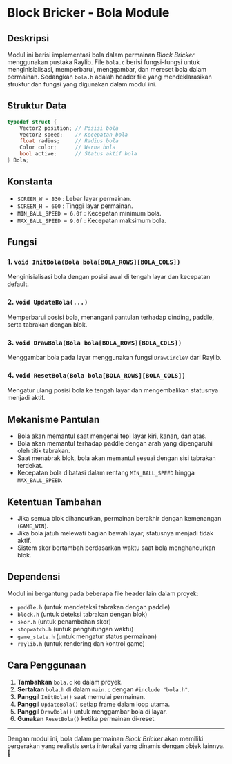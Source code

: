 # Block Bricker - Bola Module

## Deskripsi
Modul ini berisi implementasi bola dalam permainan *Block Bricker* menggunakan pustaka Raylib. File `bola.c` berisi fungsi-fungsi untuk menginisialisasi, memperbarui, menggambar, dan mereset bola dalam permainan. Sedangkan `bola.h` adalah header file yang mendeklarasikan struktur dan fungsi yang digunakan dalam modul ini.

## Struktur Data
```c
typedef struct {
    Vector2 position; // Posisi bola
    Vector2 speed;    // Kecepatan bola
    float radius;     // Radius bola
    Color color;      // Warna bola
    bool active;      // Status aktif bola
} Bola;
```

## Konstanta
- `SCREEN_W = 830` : Lebar layar permainan.
- `SCREEN_H = 600` : Tinggi layar permainan.
- `MIN_BALL_SPEED = 6.0f` : Kecepatan minimum bola.
- `MAX_BALL_SPEED = 9.0f` : Kecepatan maksimum bola.

## Fungsi

### 1. `void InitBola(Bola bola[BOLA_ROWS][BOLA_COLS])`
Menginisialisasi bola dengan posisi awal di tengah layar dan kecepatan default.

### 2. `void UpdateBola(...)`
Memperbarui posisi bola, menangani pantulan terhadap dinding, paddle, serta tabrakan dengan blok.

### 3. `void DrawBola(Bola bola[BOLA_ROWS][BOLA_COLS])`
Menggambar bola pada layar menggunakan fungsi `DrawCircleV` dari Raylib.

### 4. `void ResetBola(Bola bola[BOLA_ROWS][BOLA_COLS])`
Mengatur ulang posisi bola ke tengah layar dan mengembalikan statusnya menjadi aktif.

## Mekanisme Pantulan
- Bola akan memantul saat mengenai tepi layar kiri, kanan, dan atas.
- Bola akan memantul terhadap paddle dengan arah yang dipengaruhi oleh titik tabrakan.
- Saat menabrak blok, bola akan memantul sesuai dengan sisi tabrakan terdekat.
- Kecepatan bola dibatasi dalam rentang `MIN_BALL_SPEED` hingga `MAX_BALL_SPEED`.

## Ketentuan Tambahan
- Jika semua blok dihancurkan, permainan berakhir dengan kemenangan (`GAME_WIN`).
- Jika bola jatuh melewati bagian bawah layar, statusnya menjadi tidak aktif.
- Sistem skor bertambah berdasarkan waktu saat bola menghancurkan blok.

## Dependensi
Modul ini bergantung pada beberapa file header lain dalam proyek:
- `paddle.h` (untuk mendeteksi tabrakan dengan paddle)
- `block.h` (untuk deteksi tabrakan dengan blok)
- `skor.h` (untuk penambahan skor)
- `stopwatch.h` (untuk penghitungan waktu)
- `game_state.h` (untuk mengatur status permainan)
- `raylib.h` (untuk rendering dan kontrol game)

## Cara Penggunaan
1. **Tambahkan** `bola.c` ke dalam proyek.
2. **Sertakan** `bola.h` di dalam `main.c` dengan `#include "bola.h"`.
3. **Panggil** `InitBola()` saat memulai permainan.
4. **Panggil** `UpdateBola()` setiap frame dalam loop utama.
5. **Panggil** `DrawBola()` untuk menggambar bola di layar.
6. **Gunakan** `ResetBola()` ketika permainan di-reset.

---

Dengan modul ini, bola dalam permainan *Block Bricker* akan memiliki pergerakan yang realistis serta interaksi yang dinamis dengan objek lainnya. 🚀

